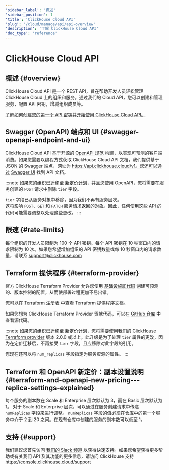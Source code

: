 ```yaml
---
'sidebar_label': '概述'
'sidebar_position': 1
'title': 'ClickHouse Cloud API'
'slug': '/cloud/manage/api/api-overview'
'description': '了解 ClickHouse Cloud API'
'doc_type': 'reference'
---
```



# ClickHouse Cloud API

## 概述 {#overview}

ClickHouse Cloud API 是一个 REST API，旨在帮助开发人员轻松管理 ClickHouse Cloud 上的组织和服务。通过我们的 Cloud API，您可以创建和管理服务，配置 API 密钥，增减组织成员等。

[了解如何创建您的第一个 API 密钥并开始使用 ClickHouse Cloud API。](/cloud/manage/openapi)

## Swagger (OpenAPI) 端点和 UI {#swagger-openapi-endpoint-and-ui}

ClickHouse Cloud API 基于开源的 [OpenAPI 规范](https://www.openapis.org/) 构建，以实现可预测的客户端消费。如果您需要以编程方式获取 ClickHouse Cloud API 文档，我们提供基于 JSON 的 Swagger 端点，网址为 https://api.clickhouse.cloud/v1。您还可以通过 [Swagger UI](https://clickhouse.com/docs/cloud/manage/api/swagger) 找到 API 文档。

:::note 
如果您的组织已迁移至 [新定价计划](https://clickhouse.com/pricing?plan=scale&provider=aws&region=us-east-1&hours=8&storageCompressed=false)，并且您使用 OpenAPI，您将需要在服务创建的 `POST` 请求中删除 `tier` 字段。

`tier` 字段已从服务对象中移除，因为我们不再有服务层次。  
这将影响 `POST`、`GET` 和 `PATCH` 服务请求返回的对象。因此，任何使用这些 API 的代码可能需要调整以处理这些更改。
:::

## 限速 {#rate-limits}

每个组织的开发人员限制为 100 个 API 密钥。每个 API 密钥在 10 秒窗口内的请求限制为 10 次。如果您希望增加组织的 API 密钥数量或每 10 秒窗口内的请求数量，请联系 support@clickhouse.com

## Terraform 提供程序 {#terraform-provider}

官方 ClickHouse Terraform Provider 允许您使用 [基础设施即代码](https://www.redhat.com/en/topics/automation/what-is-infrastructure-as-code-iac) 创建可预测的、版本控制的配置，从而使部署过程更加不易出错。

您可以在 [Terraform 注册表](https://registry.terraform.io/providers/ClickHouse/clickhouse/latest/docs) 中查看 Terraform 提供程序文档。

如果您想为 ClickHouse Terraform Provider 贡献代码，可以在 [GitHub 仓库](https://github.com/ClickHouse/terraform-provider-clickhouse) 中查看源代码。

:::note 
如果您的组织已迁移至 [新定价计划](https://clickhouse.com/pricing?plan=scale&provider=aws&region=us-east-1&hours=8&storageCompressed=false)，您将需要使用我们的 [ClickHouse Terraform provider](https://registry.terraform.io/providers/ClickHouse/clickhouse/latest/docs) 版本 2.0.0 或以上。此升级是为了处理 `tier` 属性的更改，因为在定价迁移后，不再接受 `tier` 字段，且应移除对此字段的引用。

您现在还可以将 `num_replicas` 字段指定为服务资源的属性。
:::

## Terraform 和 OpenAPI 新定价：副本设置说明 {#terraform-and-openapi-new-pricing---replica-settings-explained}

每个服务的副本数在 Scale 和 Enterprise 层次默认为 3，而在 Basic 层次默认为 1。
对于 Scale 和 Enterprise 层次，可以通过在服务创建请求中传递 `numReplicas` 字段来进行调整。
`numReplicas` 字段的值必须在仓库中的第一个服务中介于 2 到 20 之间。在现有仓库中创建的服务的副本数可以低至 1。

## 支持 {#support}

我们建议您首先访问 [我们的 Slack 频道](https://clickhouse.com/slack) 以获得快速支持。如果您希望获得更多帮助或有关我们 API 及其功能的更多信息，请访问 ClickHouse 支持 https://console.clickhouse.cloud/support
